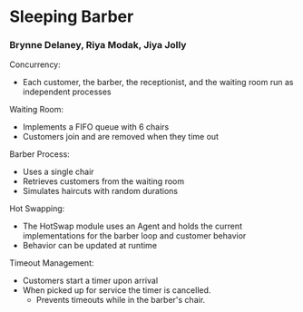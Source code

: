 # Sleeping Barber
### Brynne Delaney, Riya Modak, Jiya Jolly

Concurrency:
- Each customer, the barber, the receptionist, and the waiting room run as independent processes

Waiting Room:
- Implements a FIFO queue with 6 chairs
- Customers join and are removed when they time out

Barber Process:
- Uses a single chair
- Retrieves customers from the waiting room
- Simulates haircuts with random durations

Hot Swapping:
- The HotSwap module uses an Agent and holds the current implementations for the barber loop and customer behavior
- Behavior can be updated at runtime

Timeout Management:
- Customers start a timer upon arrival
- When picked up for service the timer is cancelled.
  - Prevents timeouts while in the barber's chair.
